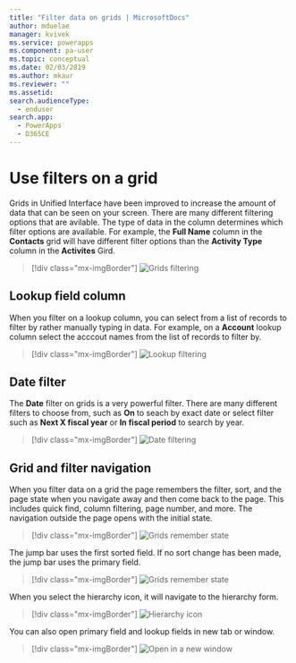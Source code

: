 ```yaml
---
title: "Filter data on grids | MicrosoftDocs"
author: mduelae
manager: kvivek
ms.service: powerapps
ms.component: pa-user
ms.topic: conceptual
ms.date: 02/03/2019
ms.author: mkaur
ms.reviewer: ""
ms.assetid: 
search.audienceType: 
  - enduser
search.app: 
  - PowerApps
  - D365CE
---
```

# Use filters on a grid

Grids in Unified Interface have been improved to increase the amount of data that can be seen on your screen. There are many different filtering options that are avilable. The type of data in the column determines which filter options are available. For example, the **Full Name** column in the **Contacts** grid will have different filter options than the **Activity Type** column in the **Activites** Gird.


   > [!div class="mx-imgBorder"]
   > ![Grids filtering](media/filter-options.png "Grids filtering")
   
   
## Lookup field column

When you filter on a lookup column, you can select from a list of records to filter by rather manually typing in data. For example, on a **Account** lookup column select the acccout names from the list of records to filter by.

   > [!div class="mx-imgBorder"]
   > ![Lookup filtering](media/lookup-filter.png "Lookup filtering")


## Date filter

The **Date** filter on grids is a very powerful filter. There are many different filters to choose from, such as **On** to seach by exact date or select filter such as **Next X fiscal year** or **In fiscal period** to search by year.

   > [!div class="mx-imgBorder"]
   > ![Date filtering](media/date-filter.png "Date filtering")


## Grid and filter navigation 

When you filter data on a grid the page remembers the filter, sort, and the page state when you navigate away and then come back to the page. This includes quick find, column filtering, page number, and more. The navigation outside the page opens with the initial state.


   > [!div class="mx-imgBorder"]
   > ![Grids remember state](media/grid-remember-state-on-back-navigate.gif "Grids remember state")


The jump bar uses the first sorted field. If no sort change has been made, the jump bar uses the primary field. 

   > [!div class="mx-imgBorder"]
   > ![Grids remember state](media/jumpbar-filter-on-sorted-column.gif "Grids remember state")
  
   
When you select the hierarchy icon, it will navigate to the hierarchy form.

   > [!div class="mx-imgBorder"]
   > ![Hierarchy icon](media/grid-row-hierarchy-icon.png "Hierarchy icon")
   
You can also open primary field and lookup fields in new tab or window.

   > [!div class="mx-imgBorder"]
   > ![Open in a new window](media/newtab.png "[Open in a new window")


